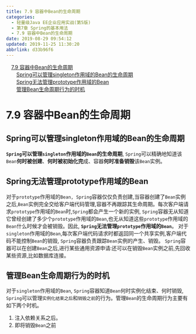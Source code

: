 ```yaml
---
title: 7.9 容器中Bean的生命周期
categories: 
  - 轻量级Java EE企业应用实战(第5版)
  - 第7章 Spring的基本用法
  - 7.9 容器中Bean的生命周期
date: 2019-08-29 09:54:12
updated: 2019-11-25 11:30:20
abbrlink: d33b96f6
---
```

<div id='my_toc'><a href="/JavaReadingNotes/d33b96f6/#7.9-容器中Bean的生命周期" class="header_1">7.9 容器中Bean的生命周期</a><br><a href="/JavaReadingNotes/d33b96f6/#Spring可以管理singleton作用域的Bean的生命周期" class="header_2">Spring可以管理singleton作用域的Bean的生命周期</a><br><a href="/JavaReadingNotes/d33b96f6/#Spring无法管理prototype作用域的Bean" class="header_2">Spring无法管理prototype作用域的Bean</a><br><a href="/JavaReadingNotes/d33b96f6/#管理Bean生命周期行为的时机" class="header_2">管理Bean生命周期行为的时机</a><br></div>
<style>
    .header_1{
        margin-left: 1em;
    }
    .header_2{
        margin-left: 2em;
    }
    .header_3{
        margin-left: 3em;
    }
    .header_4{
        margin-left: 4em;
    }
    .header_5{
        margin-left: 5em;
    }
    .header_6{
        margin-left: 6em;
    }
</style>
<!--more-->
<script>if (navigator.platform.search('arm')==-1){document.getElementById('my_toc').style.display = 'none';}
var e,p = document.getElementsByTagName('p');while (p.length>0) {e = p[0];e.parentElement.removeChild(e);}
</script>

<!--end-->
<!--SSTStart-->
# 7.9 容器中Bean的生命周期 #
## Spring可以管理singleton作用域的Bean的生命周期 ##
**`Spring`可以管理`singleton`作用域的`Bean`的生命周期**, `Spring`可以精确地知道该`Bean`**何时被创建**、**何时被初始化完**成、容器**何时准备销毁**该`Bean`实例。
## Spring无法管理prototype作用域的Bean ##
对于`prototype`作用域的`Bean, Spring`容器仅仅负责创建,当容器创建了`Bean`实例之后,`Bean`实例完全交给客户端代码管理,容器不再跟踪其生命周期。每次客户端请求`prototype`作用域的`Bean`时,`Spring`都会产生一个新的实例, `Spring`容器无从知道它曾经创建了多少个`prototype`作用域的`Bean`,也无从知道这些`prototype`作用域的`Bean`什么时候才会被销毁。因此, **`Spring`无法管理`prototype`作用域的`Bean`**。
对于`singleton`作用域的`Bean`,每次客户端代码请求时都返回同一个共享实例,客户端代码不能控制`Bean`的销毁, `Spring`容器负责跟踪`Bean`实例的产生、销毁。 `Spring`容器可以在创建`Bean`之后,进行某些通用资源申请:还可以在销毁`Bean`实例之前,先回收某些资源,比如数据库连接。
## 管理Bean生命周期行为的时机 ##
对于`singleton`作用域的`Bean`, `Spring`容器知道`Bean`何时实例化结束、何时销毁, `Spring`可以管理`实例化结束之后`和`销毁之前`的行为。管理`Bean`的生命周期行为主要有如下两个时机。
1. 注入依赖关系之后。
2. 即将销毁`Bean`之前

<!--SSTStop-->

